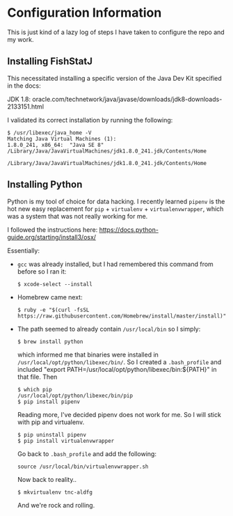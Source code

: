 # Configuration Information

This is just kind of a lazy log of steps I have taken to configure the repo and my work.


## Installing FishStatJ

This necessitated installing a specific version of the Java Dev Kit specified in the docs:

JDK 1.8: oracle.com/technetwork/java/javase/downloads/jdk8-downloads-2133151.html

I validated its correct installation by running the following:

    $ /usr/libexec/java_home -V
    Matching Java Virtual Machines (1):
    1.8.0_241, x86_64:	"Java SE 8"	/Library/Java/JavaVirtualMachines/jdk1.8.0_241.jdk/Contents/Home
    
    /Library/Java/JavaVirtualMachines/jdk1.8.0_241.jdk/Contents/Home

## Installing Python

Python is my tool of choice for data hacking.  I recently learned `pipenv` is the hot new easy replacement for `pip` + `virtualenv` + `virtualenvwrapper`, which was a system that was not really working for me.

I followed the instructions here: https://docs.python-guide.org/starting/install3/osx/

Essentially:

 * `gcc` was already installed, but I had remembered this command from before so I ran it:

       $ xcode-select --install

 * Homebrew came next:

       $ ruby -e "$(curl -fsSL https://raw.githubusercontent.com/Homebrew/install/master/install)"

 * The path seemed to already contain `/usr/local/bin` so I simply:

       $ brew install python

   which informed me that binaries were installed in `/usr/local/opt/python/libexec/bin/`. So I created a `.bash_profile` and included "export PATH=/usr/local/opt/python/libexec/bin:${PATH}" in that file.  Then

       $ which pip
       /usr/local/opt/python/libexec/bin/pip
       $ pip install pipenv

   Reading more, I've decided pipenv does not work for me. So I will stick with pip and virtualenv.

       $ pip uninstall pipenv
       $ pip install virtualenvwrapper

   Go back to `.bash_profile` and add the following:

       source /usr/local/bin/virtualenvwrapper.sh

   Now back to reality..

       $ mkvirtualenv tnc-aldfg

   And we're rock and rolling.

